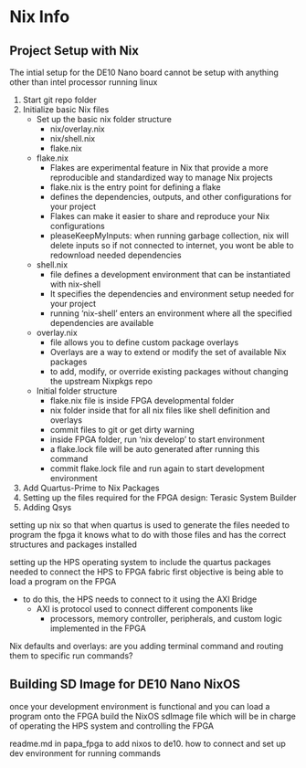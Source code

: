 # Nix Info

## Project Setup with Nix

The intial setup for the DE10 Nano board cannot be setup with anything other than intel processor running linux




1. Start git repo folder
2. Initialize basic Nix files
    - Set up the basic nix folder structure
        - nix/overlay.nix
        - nix/shell.nix
        - flake.nix
    - flake.nix
        - Flakes are experimental feature in Nix that provide a more reproducible and standardized way to manage Nix projects
        - flake.nix is the entry point for defining a flake
        - defines the dependencies, outputs, and other configurations for your project
        - Flakes can make it easier to share and reproduce your Nix configurations
        - pleaseKeepMyInputs: when running garbage collection, nix will delete inputs so if not connected to internet, you wont be able to redownload needed dependencies
    - shell.nix
        - file defines a development environment that can be instantiated with nix-shell
        - It specifies the dependencies and environment setup needed for your project
        - running ‘nix-shell’ enters an environment where all the specified dependencies are available
    - overlay.nix
        - file allows you to define custom package overlays
        - Overlays are a way to extend or modify the set of available Nix packages
        - to add, modify, or override existing packages without changing the upstream Nixpkgs repo
    - Initial folder structure
        - flake.nix file is inside FPGA developmental folder
        - nix folder inside that for all nix files like shell definition and overlays
        - commit files to git or get dirty warning
        - inside FPGA folder, run ‘nix develop’ to start environment
        - a flake.lock file will be auto generated after running this command
        - commit flake.lock file and run again to start development environment
3. Add Quartus-Prime to Nix Packages
4. Setting up the files required for the FPGA design: Terasic System Builder
5. Adding Qsys

setting up nix so that when quartus is used to generate the files needed to program the fpga
it knows what to do with those files and has the correct structures and packages installed

setting up the HPS operating system to include the quartus packages needed to connect the HPS to FPGA fabric
first objective is being able to load a program on the FPGA
   - to do this, the HPS needs to connect to it using the AXI Bridge
     - AXI is protocol used to connect different components like 
       - processors, memory controller, peripherals, and custom logic implemented in the FPGA


Nix defaults and overlays: are you adding terminal command and routing them to specific run commands?



## Building SD Image for DE10 Nano NixOS
once your development environment is functional and you can load a program onto the FPGA
build the NixOS sdImage file which will be in charge of operating the HPS system and
controlling the FPGA


readme.md in papa_fpga to add nixos to de10. how to connect and set up dev environment for running commands



















